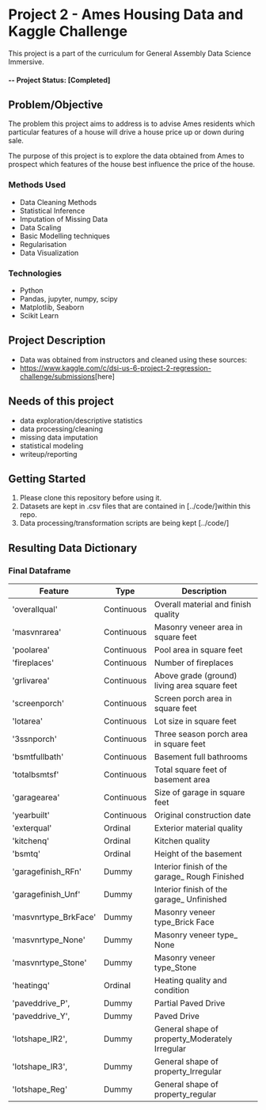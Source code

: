 # Project 2 - Ames Housing Data and Kaggle Challenge

This project is a part of the curriculum for General Assembly Data Science Immersive.

#### -- Project Status: [Completed]

## Problem/Objective
The problem this project aims to address is to advise Ames residents which particular features of a house will drive a house price up or down during sale. 

The purpose of this project is to explore the data obtained from Ames to prospect which features of the house best influence the price of the house.

### Methods Used
* Data Cleaning Methods
*  Statistical Inference
* Imputation of Missing Data
* Data Scaling
* Basic Modelling techniques
* Regularisation 
* Data Visualization

### Technologies
* Python
* Pandas, jupyter, numpy, scipy
* Matplotlib, Seaborn
* Scikit Learn

## Project Description
- Data was obtained from instructors and cleaned using these sources:
- <https://www.kaggle.com/c/dsi-us-6-project-2-regression-challenge/submissions>[here]

## Needs of this project

- data exploration/descriptive statistics
- data processing/cleaning
- missing data imputation
- statistical modeling
- writeup/reporting

## Getting Started

1. Please clone this repository before using it. 
2. Datasets are kept in .csv files that are contained in [../code/]within this repo.   
3. Data processing/transformation scripts are being kept [../code/]


## Resulting Data Dictionary

### Final Dataframe
|Feature|Type|Description|
|---|---|---|
|'overallqual'|Continuous| Overall material and finish quality|
|'masvnrarea'|Continuous|Masonry veneer area in square feet|
|'poolarea'|Continuous| Pool area in square feet|
|'fireplaces'|Continuous| Number of fireplaces|
|'grlivarea'|Continuous| Above grade (ground) living area square feet|
|'screenporch'|Continuous| Screen porch area in square feet|
|'lotarea'|Continuous| Lot size in square feet|
|'3ssnporch'|Continuous| Three season porch area in square feet|
|'bsmtfullbath'|Continuous| Basement full bathrooms|
|'totalbsmtsf'|Continuous| Total square feet of basement area|
|'garagearea'|Continuous| Size of garage in square feet|
|'yearbuilt'|Continuous| Original construction date|
|'exterqual'|Ordinal| Exterior material quality|
|'kitchenq'|Ordinal| Kitchen quality|
|'bsmtq'|Ordinal| Height of the basement|
|'garagefinish_RFn'|Dummy|  Interior finish of the garage_ Rough Finished|
|'garagefinish_Unf'|Dummy|  Interior finish of the garage_ Unfinished|
|'masvnrtype_BrkFace'|Dummy| Masonry veneer type_Brick Face|
|'masvnrtype_None'|Dummy| Masonry veneer type_ None|
|'masvnrtype_Stone'|Dummy|Masonry veneer type_Stone|
|'heatingq'|Ordinal| Heating quality and condition|
|'paveddrive_P',|Dummy| Partial Paved Drive|
|'paveddrive_Y',|Dummy| Paved Drive|
|'lotshape_IR2',|Dummy| General shape of property_Moderately Irregular|
|'lotshape_IR3',|Dummy|General shape of property_Irregular|
|'lotshape_Reg'|Dummy|General shape of property_regular|

